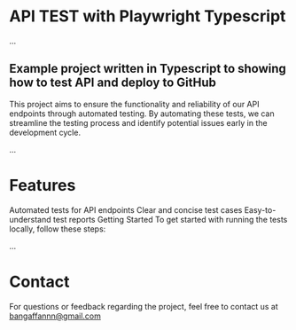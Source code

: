 
# API TEST with Playwright Typescript

...
## Example project written in Typescript to showing how to test API and deploy to GitHub

This project aims to ensure the functionality and reliability of our API endpoints through automated testing. By automating these tests, we can streamline the testing process and identify potential issues early in the development cycle.

...
# Features

Automated tests for API endpoints
Clear and concise test cases
Easy-to-understand test reports
Getting Started
To get started with running the tests locally, follow these steps:

...
# Contact
For questions or feedback regarding the project, feel free to contact us at bangaffannn@gmail.com
